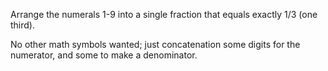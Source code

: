 Arrange the numerals 1-9 into a single fraction that equals exactly 1/3 (one third).

No other math symbols wanted; just concatenation some digits for the numerator, and some to make a denominator.